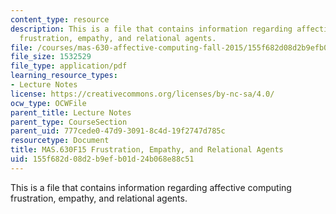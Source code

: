 ```yaml
---
content_type: resource
description: This is a file that contains information regarding affective computing
  frustration, empathy, and relational agents.
file: /courses/mas-630-affective-computing-fall-2015/155f682d08d2b9efb01d24b068e88c51_MITMAS_630F15_Frustration.pdf
file_size: 1532529
file_type: application/pdf
learning_resource_types:
- Lecture Notes
license: https://creativecommons.org/licenses/by-nc-sa/4.0/
ocw_type: OCWFile
parent_title: Lecture Notes
parent_type: CourseSection
parent_uid: 777cede0-47d9-3091-8c4d-19f2747d785c
resourcetype: Document
title: MAS.630F15 Frustration, Empathy, and Relational Agents
uid: 155f682d-08d2-b9ef-b01d-24b068e88c51
---
```

This is a file that contains information regarding affective computing frustration, empathy, and relational agents.